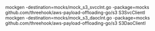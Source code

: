 mockgen -destination=mocks/mock_s3_svcclnt.go -package=mocks github.com/threehook/aws-payload-offloading-go/s3 S3SvcClientI<br/>
mockgen -destination=mocks/mock_s3_daoclnt.go -package=mocks github.com/threehook/aws-payload-offloading-go/s3 S3DaoClientI<br/>